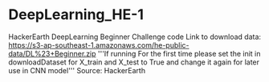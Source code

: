 # DeepLearning_HE-1
HackerEarth DeepLearning Beginner Challenge code
Link to download data:
    https://s3-ap-southeast-1.amazonaws.com/he-public-data/DL%23+Beginner.zip
'''If running For the first time please set the init in downloadDataset for X_train and X_test to True and change it again for later use in CNN model'''
Source:
    HackerEarth